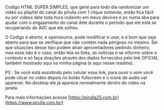 Codigo HTML SUPER SIMPLES, que gerei para todo dia randomizar um video ou playlist do canal do pirulla com 1 clique somente, 
então fica fácil eu por videos dele toda hora rodando em meus devices e pc numa aba para ajudar com o engajamento do canal
 dele durante o periodo que ele está se recuperando do AVC que ele sofreu. 

O Codigo é aberto, e opensource, pode modificar e usar, e é bom que seja aberto para que se verifique que não contém nada perigoso no mesmo. 
Sei que situações desse tipo podem atrair aproveitadores pedindo dinheiro, mas esse não é o caso, então 
leia os links, as noticias e se informe sobre o contexto e só faça doações através dos dados fornecidos pelo link OFICIAL também 
mostrado aqui na minha página (e aqui nesse readme). 


PS : Se você está assistindo pelo celular esse link, para ouvir o som você pode clicar no video depois no botão fullscreen e o icone de 
audio vai aparecer. No desktop ele já aparece normalmente dentro do video na janela. 

Para mais informações acesse [https://pirulla25.com.br](https://www.pirulla.com.br/)
